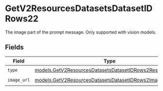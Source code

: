 # GetV2ResourcesDatasetsDatasetIDRows22

The image part of the prompt message. Only supported with vision models.


## Fields

| Field                                                                                                                      | Type                                                                                                                       | Required                                                                                                                   | Description                                                                                                                |
| -------------------------------------------------------------------------------------------------------------------------- | -------------------------------------------------------------------------------------------------------------------------- | -------------------------------------------------------------------------------------------------------------------------- | -------------------------------------------------------------------------------------------------------------------------- |
| `type`                                                                                                                     | [models.GetV2ResourcesDatasetsDatasetIDRows2ResourcesType](../models/getv2resourcesdatasetsdatasetidrows2resourcestype.md) | :heavy_check_mark:                                                                                                         | N/A                                                                                                                        |
| `image_url`                                                                                                                | [models.GetV2ResourcesDatasetsDatasetIDRows2ImageURL](../models/getv2resourcesdatasetsdatasetidrows2imageurl.md)           | :heavy_check_mark:                                                                                                         | N/A                                                                                                                        |